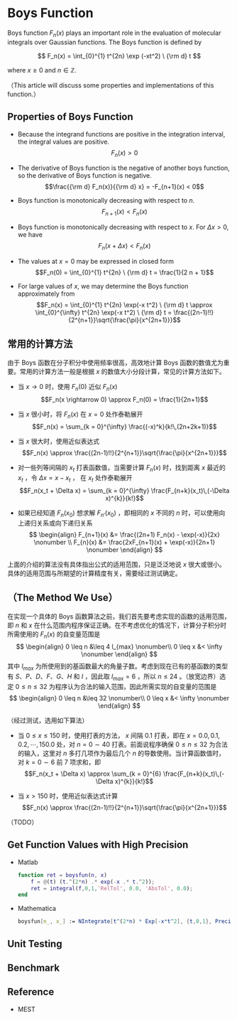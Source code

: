 # Boys Function
Boys function $F_n(x)$ plays an important role in the evaluation of molecular integrals over Gaussian functions. The Boys function is defined by

$$
F_n(x) = \int_{0}^{1} t^{2n} \exp (-xt^2) \  {\rm d} t
$$

where $x \geq 0$ and $n \in \mathbb{Z}$.

（This article will discuss some properties and implementations of this function.）

## Properties of Boys Function
* Because the integrand functions are positive in the integration interval, the integral values are positive.
$$F_n(x) > 0$$

* The derivative of Boys function is the negative of another boys function, so the derivative of Boys function is negative.
$$\frac{{\rm d} F_n(x)}{{\rm d} x} = -F_{n+1}(x) < 0$$

* Boys function is monotonically decreasing with respect to $n$.
$$F_{n+1}(x) < F_n(x)$$

* Boys function is monotonically decreasing with respect to $x$. For $\Delta x > 0$, we have
$$F_n(x + \Delta x) < F_n(x)$$

* The values at $x = 0$ may be expressed in closed form 
$$F_n(0) = \int_{0}^{1} t^{2n} \  {\rm d} t = \frac{1}{2 n + 1}$$

* For large values of $x$, we may determine the Boys function approximately from
$$F_n(x) = \int_{0}^{1} t^{2n} \exp(-x t^2) \  {\rm d} t \approx \int_{0}^{\infty} t^{2n} \exp(-x t^2) \  {\rm d} t = \frac{(2n-1)!!}{2^{n+1}}\sqrt{\frac{\pi}{x^{2n+1}}}$$


## 常用的计算方法
由于 Boys 函数在分子积分中使用频率很高，高效地计算 Boys 函数的数值尤为重要。常用的计算方法一般是根据 $x$ 的数值大小分段计算，常见的计算方法如下。

* 当 $x \rightarrow 0$ 时，使用 $F_n(0)$ 近似 $F_n(x)$
$$F_n(x \rightarrow 0) \approx F_n(0) = \frac{1}{2n+1}$$

* 当 $x$ 很小时，将 $F_n(x)$ 在 $x = 0$ 处作泰勒展开
$$F_n(x) = \sum_{k = 0}^{\infty} \frac{(-x)^k}{k!\,(2n+2k+1)}$$

* 当 $x$ 很大时，使用近似表达式
$$F_n(x) \approx  \frac{(2n-1)!!}{2^{n+1}}\sqrt{\frac{\pi}{x^{2n+1}}}$$

* 对一些列等间隔的 $x_t$ 打表函数值，当需要计算 $F_n(x)$ 时，找到距离 $x$ 最近的 $x_t$ ，令 $\Delta x = x - x_t$ ， 在 $x_t$ 处作泰勒展开
$$F_n(x_t + \Delta x) = \sum_{k = 0}^{\infty} \frac{F_{n+k}(x_t)\,(-\Delta x)^{k}}{k!}$$

* 如果已经知道 $F_n(x_0)$ 想求解 $F_{n'}(x_0)$ ，即相同的 $x$ 不同的 $n$ 时，可以使用向上递归关系或向下递归关系
$$
\begin{align}
F_{n+1}(x) &= \frac{(2n+1) F_n(x) - \exp(-x)}{2x} \nonumber \\
F_{n}(x) &= \frac{2xF_{n+1}(x) + \exp(-x)}{2n+1} \nonumber
\end{align}
$$

上面的介绍的算法没有具体指出公式的适用范围，只是泛泛地说 $x$ 很大或很小。具体的适用范围与所期望的计算精度有关，需要经过测试确定。


## （The Method We Use）

在实现一个具体的 Boys 函数算法之前，我们首先要考虑实现的函数的适用范围，即 $n$ 和 $x$ 在什么范围内程序保证正确。在不考虑优化的情况下，计算分子积分时所需使用的 $F_n(x)$ 的自变量范围是
$$
\begin{align}
0 \leq n &\leq 4 l_{max} \nonumber\\
0 \leq x &< \infty \nonumber
\end{align}
$$ 其中 $l_{max}$ 为所使用到的基函数最大的角量子数。考虑到现在已有的基函数的类型有 $S$、$P$、$D$、$F$、$G$、$H$ 和 $I$ ，因此取 $l_{max} = 6$ ，所以 $n \leq 24$ 。（放宽边界）选定 $0 \leq n \leq 32$ 为程序认为合法的输入范围，因此所需实现的自变量的范围是
$$
\begin{align}
0 \leq n &\leq 32 \nonumber\\
0 \leq x &< \infty \nonumber
\end{align}
$$

（经过测试，选用如下算法）
* 当 $0 \leq x \leq 150$ 时，使用打表的方法， $x$ 间隔 $0.1$ 打表，即在 $x = 0.0, 0.1, 0.2, \cdots, 150.0$ 处，对 $n = 0 \sim 40$ 打表。前面说程序确保 $0 \leq n \leq 32$ 为合法的输入，这里对 $n$ 多打几项作为最后几个 $n$ 的导数使用。当计算函数值时，对 $k = 0 \sim 6$ 前 $7$ 项求和，即
$$F_n(x_t + \Delta x) \approx \sum_{k = 0}^{6} \frac{F_{n+k}(x_t)\,(-\Delta x)^{k}}{k!}$$

* 当 $x > 150$ 时，使用近似表达式计算
$$F_n(x) \approx  \frac{(2n-1)!!}{2^{n+1}}\sqrt{\frac{\pi}{x^{2n+1}}}$$



（TODO）



## Get Function Values with High Precision



* Matlab
    ```matlab
    function ret = boysfun(n, x)
        f = @(t) (t.^(2*n) .* exp(-x .* t.^2));
        ret = integral(f,0,1,'RelTol', 0.0, 'AbsTol', 0.0);
    end
    ```

* Mathematica
    ```mathematica
    boysfun[n_, x_] := NIntegrate[t^(2*n) * Exp[-x*t^2], {t,0,1}, PrecisionGoal -> 14];
    ```




## Unit Testing






## Benchmark









## Reference

* MEST

